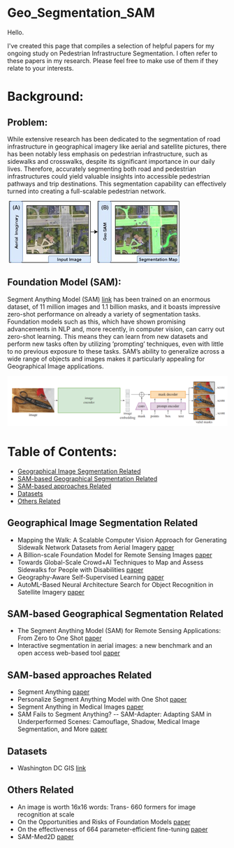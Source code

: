 # Geo_Segmentation_SAM
Hello.

I've created this page that compiles a selection of helpful papers for my ongoing study on Pedestrian Infrastructure Segmentation. I often refer to these papers in my research. Please feel free to make use of them if they relate to your interests.

# Background:

## Problem:
<p class="justified-text">While extensive research has been dedicated to the segmentation of road infrastructure in geographical imagery like aerial and satellite pictures, there has been notably less emphasis on pedestrian infrastructure, such as sidewalks and crosswalks, despite its significant importance in our daily lives. Therefore, accurately segmenting both road and pedestrian infrastructures could yield valuable insights into accessible pedestrian pathways and trip destinations. This segmentation capability can effectively turned into creating a full-scalable pedestrian network.</p>
<img src="Figs/Segment.jpg" alt="Segment Pipeline">

## Foundation Model (SAM):
Segment Anything Model (SAM) <a href="https://arxiv.org/abs/2304.02643">link</a> has been trained on an enormous dataset, of 11 million images and 1.1 billion masks, and it boasts impressive zero-shot performance on already a variety of segmentation tasks.
Foundation models such as this, which have shown promising advancements in NLP and, more recently, in computer vision, can carry out zero-shot learning. This means they can learn from new datasets and perform new tasks often by utilizing ’prompting’ techniques, even with little to no previous exposure to these tasks.
SAM’s ability to generalize across a wide range of objects and images makes it particularly appealing for Geographical Image applications.

<img src="Figs/SAM.png" alt="SAM">

# Table of Contents:
* <a href="#Geo">Geographical Image Segmentation Related</a>
* <a href="#SAMGeo">SAM-based Geographical Segmentation Related</a>
* <a href="#SAM">SAM-based approaches Related</a>
* <a href="#datasets">Datasets</a>
* <a href="#Others">Others Related</a>

## <div id="#Geo"> </div>Geographical Image Segmentation Related
* Mapping the Walk: A Scalable Computer Vision Approach for Generating Sidewalk Network Datasets from Aerial Imagery <a href="https://papers.ssrn.com/sol3/papers.cfm?abstract_id=4086624">paper</a>
* A Billion-scale Foundation Model for Remote Sensing Images <a href="https://arxiv.org/abs/2304.05215">paper</a>
* Towards Global-Scale Crowd+AI Techniques to Map and Assess Sidewalks for People with Disabilities <a href="https://arxiv.org/abs/2206.13677">paper</a>
* Geography-Aware Self-Supervised Learning <a href="https://arxiv.org/abs/2011.09980">paper</a>
* AutoML-Based Neural Architecture Search for Object Recognition in Satellite Imagery <a href="https://www.mdpi.com/2072-4292/15/1/91">paper</a>

## <div id="#SAMGeo"> </div>SAM-based Geographical Segmentation Related
* The Segment Anything Model (SAM) for Remote Sensing Applications: From Zero to One Shot <a href="https://arxiv.org/abs/2306.16623">paper</a>
* Interactive segmentation in aerial images: a new benchmark and an open access web-based tool <a href="https://arxiv.org/abs/2308.13174">paper</a>

## <div id="#SAM"> </div>SAM-based approaches Related
* Segment Anything <a href="https://arxiv.org/abs/2304.02643">paper</a>
* Personalize Segment Anything Model with One Shot <a href="https://arxiv.org/abs/2305.03048">paper</a>
* Segment Anything in Medical Images <a href="https://arxiv.org/abs/2304.12306">paper</a>
* SAM Fails to Segment Anything? -- SAM-Adapter: Adapting SAM in Underperformed Scenes: Camouflage, Shadow, Medical Image Segmentation, and More <a href="https://arxiv.org/abs/2304.09148">paper</a>

## <div id="#Datasets"></div>Datasets
* Washington DC GIS <a href="https://opendata.dc.gov/explore?collection=Dataset">link</a>

  
## <div id="#Others"></div>Others Related
* An image is worth 16x16 words: Trans- 660 formers for image recognition at scale
* On the Opportunities and Risks of Foundation Models <a href="https://arxiv.org/abs/2108.07258">paper</a>
* On the effectiveness of 664 parameter-efficient fine-tuning <a href="https://arxiv.org/abs/2211.15583">paper</a>
* SAM-Med2D <a href="[https://arxiv.org/abs/2211.15583](https://arxiv.org/abs/2308.16184)https://arxiv.org/abs/2308.16184">paper</a>


